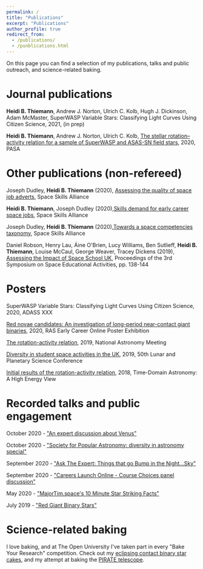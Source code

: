 ```yaml
---
permalink: /
title: "Publications"
excerpt: "Publications"
author_profile: true
redirect_from: 
  - /publications/
  - /punblications.html
---
```


On this page you can find a selection of my publications, talks and public outreach, and science-related baking.

Journal publications
======

**Heidi B. Thiemann**, Andrew J. Norton, Ulrich C. Kolb, Hugh J. Dickinson, Adam McMaster, SuperWASP Variable Stars: Classifying Light Curves Using Citizen Science, 2021, (in prep)

**Heidi B. Thiemann**, Andrew J. Norton, Ulrich C. Kolb, [The stellar rotation–activity relation for a sample of SuperWASP and ASAS-SN field stars](https://www.cambridge.org/core/journals/publications-of-the-astronomical-society-of-australia/article/stellar-rotationactivity-relation-for-a-sample-of-superwasp-and-asassn-field-stars/0B2772DE14A99FC44E73F32704D3FA8B), 2020, PASA

Other publications (non-refereed)
======

Joseph Dudley, **Heidi B. Thiemann** (2020), [Assessing the quality of space job adverts](https://spaceskills.org/job-advert-quality), Space Skills Alliance

**Heidi B. Thiemann**, Joseph Dudley (2020),[Skills demand for early career space jobs](https://spaceskills.org/skills-demand-for-early-career-space-jobs), Space Skills Alliance

Joseph Dudley, **Heidi B. Thiemann** (2020),[Towards a space competencies taxonomy](https://spaceskills.org/towards-a-space-competencies-taxonomy), Space Skills Alliance

Daniel Robson, Henry Lau, Áine O'Brien, Lucy Williams, Ben Sutlieff, **Heidi B. Thiemann**, Louise McCaul, George Weaver, Tracey Dickens (2019), [Assessing the Impact of Space School UK](https://arxiv.org/abs/2006.06680), Proceedings of the 3rd Symposium on Space Educational Activities, pp. 138-144


Posters
======
SuperWASP Variable Stars: Classifying Light Curves Using Citizen Science, 2020, ADASS XXX

[Red novae candidates: An investigation of long-period near-contact giant binaries](https://ras.ac.uk/poster-contest/heidi-thiemann), 2020, RAS Early Career Online Poster Exhibition

[The rotation-activity relation](https://nam2019.org/posters/details/32/160), 2019, National Astronomy Meeting

[Diversity in student space activities in the UK](https://www.hou.usra.edu/meetings/lpsc2019/eposter/2380.pdf), 2019, 50th Lunar and Planetary Science Conference

[Initial results of the rotation-activity relation](https://www.cosmos.esa.int/documents/332006/1602912/AbstractBook.pdf), 2018, Time-Domain Astronomy: A High Energy View

Recorded talks and public engagement
======
October 2020 - ["An expert discussion about Venus"](https://www.youtube.com/watch?v=dhhvbOaayhY)

October 2020 - ["Society for Popular Astronomy: diversity in astronomy special"](https://www.facebook.com/watch/live/?v=615513355794974&ref=watch_permalink)

September 2020 - ["Ask The Expert: Things that go Bump in the Night...Sky"](https://www.youtube.com/watch?v=fX1lfwIrHI4&list=PLar-D-A84stgVg2wxjDQaH1eAUDPdhRc3&index=8)

September 2020 - ["Careers Launch Online - Course Choices panel discussion"](https://www.youtube.com/watch?v=qWP9EmgGhpU)

May 2020 - ["MajorTim.space's 10 Minute Star Striking Facts"](https://www.youtube.com/watch?v=najA_qojpGA)

July 2019 - ["Red Giant Binary Stars"](https://www.youtube.com/watch?v=DbuOpXI202E)

Science-related baking
======

I love baking, and at The Open University I've taken part in every "Bake Your Research" competition. Check out my [eclipsing contact binary star cakes](https://twitter.com/heidi_teaman/status/1050045772371283979/photo/3), and my attempt at baking the [PIRATE telescope](https://twitter.com/heidi_teaman/status/1194254321266896896).
